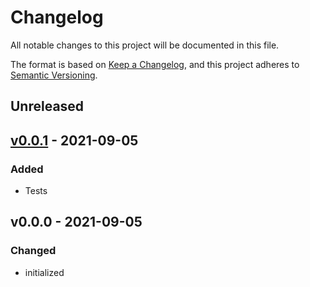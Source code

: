 # Changelog

All notable changes to this project will be documented in this file.

The format is based on [Keep a Changelog](https://keepachangelog.com/en/1.0.0/),
and this project adheres to [Semantic Versioning](https://semver.org/spec/v2.0.0.html).

## Unreleased

## [v0.0.1] - 2021-09-05
### Added
- Tests

## v0.0.0 - 2021-09-05
### Changed
- initialized

[Unreleased]: https://github.com/benmaier/epipack/compare/v0.0.1...HEAD
[v0.0.1]: https://github.com/benmaier/epipack/compare/v0.0.0...v0.0.1]
